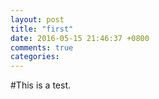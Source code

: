 ```yaml
---
layout: post
title: "first"
date: 2016-05-15 21:46:37 +0800
comments: true
categories: 
---
```


#This is a test.